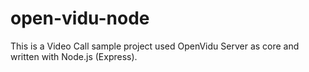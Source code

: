 # open-vidu-node
This is a Video Call sample project used OpenVidu Server as core and written with Node.js (Express).
